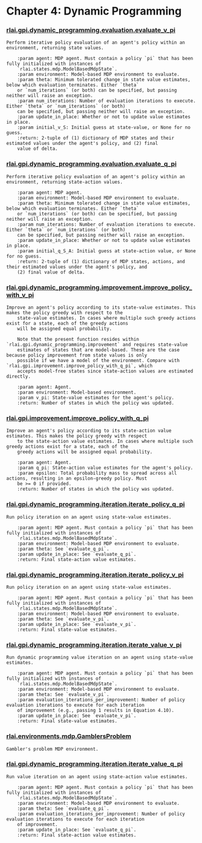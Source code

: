 # Chapter 4:  Dynamic Programming
### [rlai.gpi.dynamic_programming.evaluation.evaluate_v_pi](https://github.com/MatthewGerber/rlai/tree/master/src/rlai/gpi/dynamic_programming/evaluation.py#L14)
```
Perform iterative policy evaluation of an agent's policy within an environment, returning state values.

    :param agent: MDP agent. Must contain a policy `pi` that has been fully initialized with instances of
    `rlai.states.mdp.ModelBasedMdpState`.
    :param environment: Model-based MDP environment to evaluate.
    :param theta: Minimum tolerated change in state value estimates, below which evaluation terminates. Either `theta`
    or `num_iterations` (or both) can be specified, but passing neither will raise an exception.
    :param num_iterations: Number of evaluation iterations to execute.  Either `theta` or `num_iterations` (or both)
    can be specified, but passing neither will raise an exception.
    :param update_in_place: Whether or not to update value estimates in place.
    :param initial_v_S: Initial guess at state-value, or None for no guess.
    :return: 2-tuple of (1) dictionary of MDP states and their estimated values under the agent's policy, and (2) final
    value of delta.
```
### [rlai.gpi.dynamic_programming.evaluation.evaluate_q_pi](https://github.com/MatthewGerber/rlai/tree/master/src/rlai/gpi/dynamic_programming/evaluation.py#L101)
```
Perform iterative policy evaluation of an agent's policy within an environment, returning state-action values.

    :param agent: MDP agent.
    :param environment: Model-based MDP environment to evaluate.
    :param theta: Minimum tolerated change in state value estimates, below which evaluation terminates. Either `theta`
    or `num_iterations` (or both) can be specified, but passing neither will raise an exception.
    :param num_iterations: Number of evaluation iterations to execute.  Either `theta` or `num_iterations` (or both)
    can be specified, but passing neither will raise an exception.
    :param update_in_place: Whether or not to update value estimates in place.
    :param initial_q_S_A: Initial guess at state-action value, or None for no guess.
    :return: 2-tuple of (1) dictionary of MDP states, actions, and their estimated values under the agent's policy, and
    (2) final value of delta.
```
### [rlai.gpi.dynamic_programming.improvement.improve_policy_with_v_pi](https://github.com/MatthewGerber/rlai/tree/master/src/rlai/gpi/dynamic_programming/improvement.py#L11)
```
Improve an agent's policy according to its state-value estimates. This makes the policy greedy with respect to the
    state-value estimates. In cases where multiple such greedy actions exist for a state, each of the greedy actions
    will be assigned equal probability.

    Note that the present function resides within `rlai.gpi.dynamic_programming.improvement` and requires state-value
    estimates of states that are model-based. These are the case because policy improvement from state values is only
    possible if we have a model of the environment. Compare with `rlai.gpi.improvement.improve_policy_with_q_pi`, which
    accepts model-free states since state-action values are estimated directly.

    :param agent: Agent.
    :param environment: Model-based environment.
    :param v_pi: State-value estimates for the agent's policy.
    :return: Number of states in which the policy was updated.
```
### [rlai.gpi.improvement.improve_policy_with_q_pi](https://github.com/MatthewGerber/rlai/tree/master/src/rlai/gpi/improvement.py#L12)
```
Improve an agent's policy according to its state-action value estimates. This makes the policy greedy with respect
    to the state-action value estimates. In cases where multiple such greedy actions exist for a state, each of the
    greedy actions will be assigned equal probability.

    :param agent: Agent.
    :param q_pi: State-action value estimates for the agent's policy.
    :param epsilon: Total probability mass to spread across all actions, resulting in an epsilon-greedy policy. Must
    be >= 0 if provided.
    :return: Number of states in which the policy was updated.
```
### [rlai.gpi.dynamic_programming.iteration.iterate_policy_q_pi](https://github.com/MatthewGerber/rlai/tree/master/src/rlai/gpi/dynamic_programming/iteration.py#L60)
```
Run policy iteration on an agent using state-value estimates.

    :param agent: MDP agent. Must contain a policy `pi` that has been fully initialized with instances of
    `rlai.states.mdp.ModelBasedMdpState`.
    :param environment: Model-based MDP environment to evaluate.
    :param theta: See `evaluate_q_pi`.
    :param update_in_place: See `evaluate_q_pi`.
    :return: Final state-action value estimates.
```
### [rlai.gpi.dynamic_programming.iteration.iterate_policy_v_pi](https://github.com/MatthewGerber/rlai/tree/master/src/rlai/gpi/dynamic_programming/iteration.py#L13)
```
Run policy iteration on an agent using state-value estimates.

    :param agent: MDP agent. Must contain a policy `pi` that has been fully initialized with instances of
    `rlai.states.mdp.ModelBasedMdpState`.
    :param environment: Model-based MDP environment to evaluate.
    :param theta: See `evaluate_v_pi`.
    :param update_in_place: See `evaluate_v_pi`.
    :return: Final state-value estimates.
```
### [rlai.gpi.dynamic_programming.iteration.iterate_value_v_pi](https://github.com/MatthewGerber/rlai/tree/master/src/rlai/gpi/dynamic_programming/iteration.py#L106)
```
Run dynamic programming value iteration on an agent using state-value estimates.

    :param agent: MDP agent. Must contain a policy `pi` that has been fully initialized with instances of
    `rlai.states.mdp.ModelBasedMdpState`.
    :param environment: Model-based MDP environment to evaluate.
    :param theta: See `evaluate_v_pi`.
    :param evaluation_iterations_per_improvement: Number of policy evaluation iterations to execute for each iteration
    of improvement (e.g., passing 1 results in Equation 4.10).
    :param update_in_place: See `evaluate_v_pi`.
    :return: Final state-value estimates.
```
### [rlai.environments.mdp.GamblersProblem](https://github.com/MatthewGerber/rlai/tree/master/src/rlai/environments/mdp.py#L433)
```
Gambler's problem MDP environment.
```
### [rlai.gpi.dynamic_programming.iteration.iterate_value_q_pi](https://github.com/MatthewGerber/rlai/tree/master/src/rlai/gpi/dynamic_programming/iteration.py#L158)
```
Run value iteration on an agent using state-action value estimates.

    :param agent: MDP agent. Must contain a policy `pi` that has been fully initialized with instances of
    `rlai.states.mdp.ModelBasedMdpState`.
    :param environment: Model-based MDP environment to evaluate.
    :param theta: See `evaluate_q_pi`.
    :param evaluation_iterations_per_improvement: Number of policy evaluation iterations to execute for each iteration
    of improvement.
    :param update_in_place: See `evaluate_q_pi`.
    :return: Final state-action value estimates.
```
